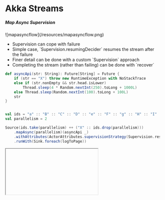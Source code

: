 # Akka Streams

##### Map Async Supervision

<div class="left">
![mapasyncflow](/resources/mapasyncflow.png)
</div>

<div class="right">
<ul>
<li>Supervision can cope with failure</li>
<li>Simple case, `Supervision.resumingDecider` resumes the stream after the failure</li>
<li>Finer detail can be done with a custom `Supervision` approach</li>
<li>Completing the stream (rather than failing) can be done with `recover`</li>
</ul>
</div>

<div class="clear"/>

```scala
def asyncApi(str: String): Future[String] = Future {
    if (str == "X") throw new RuntimeException with NoStackTrace
    else if (str.nonEmpty && str.head.isLower)
        Thread.sleep(4 * Random.nextInt(250).toLong + 1000L)
    else Thread.sleep(Random.nextInt(100).toLong + 100L)
    str
}


val ids = "a" :: "B" :: "C" :: "D" :: "e" :: "F" :: "g" :: "H" :: "I" :: Nil
val parallelism = 2

Source(ids.take(parallelism) ++ ("X" :: ids.drop(parallelism)))
    .mapAsync(parallelism)(asyncApi _)
    .withAttributes(ActorAttributes.supervisionStrategy(Supervision.resumingDecider))
    .runWith(Sink.foreach(logToPage))
```

<iframe class="sample" data-src="/samples/map-async-supervision"></iframe>
